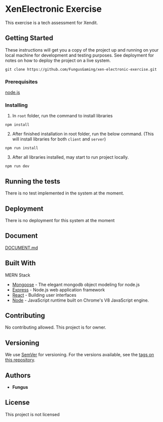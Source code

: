 # XenElectronic Exercise

This exercise is a tech assessment for Xendit.

## Getting Started

These instructions will get you a copy of the project up and running on your local machine for development and testing purposes. See deployment for notes on how to deploy the project on a live system.
```
git clone https://github.com/FungusGaming/xen-electronic-exercise.git
```
### Prerequisites
[node.js](https://nodejs.org/en/)

### Installing
1) In `root` folder, run the command to install libraries
```
npm install
```

2) After finished installation in root folder, run the below command. (This will install libraries for both `client` and `server`)

```
npm run install
```

3) After all libraries installed, may start to run project locally.
```
npm run dev
```

## Running the tests

There is no test implemented in the system at the moment.

## Deployment

There is no deployment for this system at the moment

## Document
[DOCUMENT.md](https://github.com/FungusGaming/xen-electronic-exercise/blob/master/DOCUMENT.md)

## Built With
MERN Stack
* [Mongoose](https://mongoosejs.com/docs/guide.html) - The elegant mongodb object modeling for node.js
* [Express](https://expressjs.com/) - Node.js web application framework
* [React](https://reactjs.org/) - Building user interfaces
* [Node](https://nodejs.org/en/) - JavaScript runtime built on Chrome's V8 JavaScript engine.

## Contributing

No contributing allowed. This project is for owner.

## Versioning

We use [SemVer](http://semver.org/) for versioning. For the versions available, see the [tags on this repository](https://github.com/your/project/tags). 

## Authors

* **Fungus**


## License

This project is not licensed
